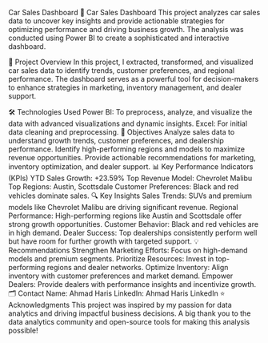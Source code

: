 Car Sales Dashboard
🚗 Car Sales Dashboard
This project analyzes car sales data to uncover key insights and provide actionable strategies for optimizing performance and driving business growth. The analysis was conducted using Power BI to create a sophisticated and interactive dashboard.

📌 Project Overview
In this project, I extracted, transformed, and visualized car sales data to identify trends, customer preferences, and regional performance. The dashboard serves as a powerful tool for decision-makers to enhance strategies in marketing, inventory management, and dealer support.

🛠 Technologies Used
Power BI: To preprocess, analyze, and visualize the data with advanced visualizations and dynamic insights.
Excel: For initial data cleaning and preprocessing.
🎯 Objectives
Analyze sales data to understand growth trends, customer preferences, and dealership performance.
Identify high-performing regions and models to maximize revenue opportunities.
Provide actionable recommendations for marketing, inventory optimization, and dealer support.
📊 Key Performance Indicators (KPIs)
YTD Sales Growth: +23.59%
Top Revenue Model: Chevrolet Malibu
Top Regions: Austin, Scottsdale
Customer Preferences: Black and red vehicles dominate sales.
🔍 Key Insights
Sales Trends: SUVs and premium models like Chevrolet Malibu are driving significant revenue.
Regional Performance: High-performing regions like Austin and Scottsdale offer strong growth opportunities.
Customer Behavior: Black and red vehicles are in high demand.
Dealer Success: Top dealerships consistently perform well but have room for further growth with targeted support.
💡 Recommendations
Strengthen Marketing Efforts: Focus on high-demand models and premium segments.
Prioritize Resources: Invest in top-performing regions and dealer networks.
Optimize Inventory: Align inventory with customer preferences and market demand.
Empower Dealers: Provide dealers with performance insights and incentivize growth.
🗂 Contact
Name: Ahmad Haris
LinkedIn: Ahmad Haris LinkedIn
⭐ Acknowledgments
This project was inspired by my passion for data analytics and driving impactful business decisions. A big thank you to the data analytics community and open-source tools for making this analysis possible!

